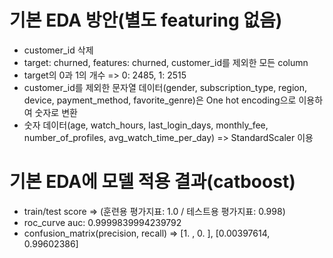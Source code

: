 # 기본 EDA 방안(별도 featuring 없음)
- customer_id 삭제
- target: churned, features: churned, customer_id를 제외한 모든 column
- target의 0과 1의 개수 => 0: 2485, 1: 2515
- customer_id를 제외한 문자열 데이터(gender, subscription_type, region, device, payment_method, favorite_genre)은 One hot encoding으로 이용하여 숫자로 변환
- 숫자 데이터(age, watch_hours, last_login_days, monthly_fee, number_of_profiles, avg_watch_time_per_day) => StandardScaler 이용

# 기본 EDA에 모델 적용 결과(catboost)
- train/test score  => (훈련용 평가지표: 1.0 / 테스트용 평가지표: 0.998)
- roc_curve auc: 0.9999839994239792
- confusion_matrix(precision, recall) => [1.        , 0.        ],
                                        [0.00397614, 0.99602386]